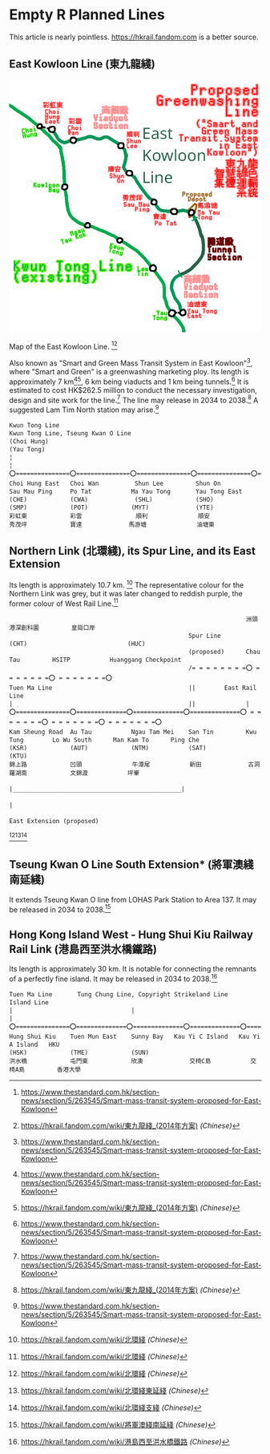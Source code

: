 # Empty R Planned Lines

This article is nearly pointless. <https://hkrail.fandom.com> is a better source.

## East Kowloon Line (東九龍綫)

![ ](viaductaqueduct.png)

Map of the East Kowloon Line. [^1][^2]

Also known as "Smart and Green Mass Transit System in East Kowloon"[^1], where "Smart and Green" is a greenwashing marketing ploy. Its length is approximately 7 km[^1][^2], 6 km being viaducts and 1 km being tunnels.[^1] It is estimated to cost HK$262.5 million to conduct the necessary investigation, design and site work for the line.[^1] The line may release in 2034 to 2038.[^2] A suggested Lam Tim North station may arise.[^1]

```
Kwun Tong Line                                                                                          Kwun Tong Line, Tseung Kwan O Line
(Choi Hung)                                                                                                          (Yau Tong)
¦                                                                                                                        ¦
⭕===============⭕===============⭕===============⭕===============⭕===============⭕===============⭕===============⭕
Choi Hung East   Choi Wan          Shun Lee         Shun On          Sau Mau Ping     Po Tat           Ma Yau Tong       Yau Tong East
(CHE)            (CWA)             (SHL)            (SHO)            (SMP)            (POT)            (MYT)             (YTE)
彩虹東            彩雲               順利              順安              秀茂坪            寶達             馬游塘              油塘東
```

## Northern Link (北環綫), its Spur Line, and its East Extension

Its length is approximately 10.7 km. [^3] The representative colour for the Northern Link was grey, but it was later changed to reddish purple, the former colour of West Rail Line.[^3]

```
                                                                  洲頭             港深創科園         皇崗口岸
                                                  Spur Line       (CHT)                            (HUC)
                                                  (proposed)      Chau Tau         HSITP           Huanggang Checkpoint
                                                  /= = = = = = = =⭕ = = = = = = =⭕ = = = = = = =⭕
Tuen Ma Line                                      ||        East Rail Line
|                                                 ||              |
⭕===============⭕==============⭕==============⭕==============⭕ = = = = = = =⭕ = = = = = = =⭕ = = = = = = =⭕
Kam Sheung Road  Au Tau           Ngau Tam Mei    San Tin         Kwu Tung        Lo Wu South      Man Kam To      Ping Che
(KSR)            (AUT)            (NTM)           (SAT)           (KTU)
錦上路            凹頭              牛潭尾           新田             古洞             羅湖南            文錦渡           坪輋
                                                                   |_______________________________________________|
                                                                                           |
                                                                               East Extension (proposed)
```
[^3][^4][^5]

## Tseung Kwan O Line South Extension\* (將軍澳綫南延綫)

It extends Tseung Kwan O line from LOHAS Park Station to Area 137. It may be released in 2034 to 2038.[^6]

## Hong Kong Island West - Hung Shui Kiu Railway Rail Link (港島西至洪水橋鐵路)

Its length is approximately 30 km. It is notable for connecting the remnants of a perfectly fine island. It may be released in 2034 to 2038.[^7]

```
Tuen Ma Line       Tung Chung Line, Copyright Strikeland Line                  Island Line
|                                 |                                                |
⭕===============⭕==============⭕==============⭕==============⭕==============⭕
Hung Shui Kiu    Tuen Mun East    Sunny Bay   Kau Yi C Island   Kau Yi A Island   HKU
(HSK)            (TME)            (SUN)
洪水橋            屯門東            欣澳             交椅C島           交椅A島         香港大學
```

[^1]: <https://www.thestandard.com.hk/section-news/section/5/263545/Smart-mass-transit-system-proposed-for-East-Kowloon>
[^2]: <https://hkrail.fandom.com/wiki/東九龍綫_(2014年方案)> *(Chinese)*
[^3]: <https://hkrail.fandom.com/wiki/北環綫> *(Chinese)*
[^4]: <https://hkrail.fandom.com/wiki/北環綫東延綫> *(Chinese)*
[^5]: <https://hkrail.fandom.com/wiki/北環綫支綫> *(Chinese)*
[^6]: <https://hkrail.fandom.com/wiki/將軍澳綫南延綫> *(Chinese)*
[^7]: <https://hkrail.fandom.com/wiki/港島西至洪水橋鐵路> *(Chinese)*
